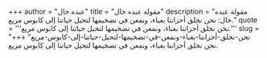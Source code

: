 +++
author = "عبده خال"
title = "مقولة عبده خال"
description = "مقولة عبده خال: نحن نخلق أحزاننا بغباء، ونمعن في تضخيمها لتحيل حياتنا إلى كابوس مريع."
quote = '''نحن نخلق أحزاننا بغباء، ونمعن في تضخيمها لتحيل حياتنا إلى كابوس مريع.'''
slug = "نحن-نخلق-أحزاننا-بغباء-ونمعن-في-تضخيمها-لتحيل-حياتنا-إلى-كابوس-مريع"
+++
نحن نخلق أحزاننا بغباء، ونمعن في تضخيمها لتحيل حياتنا إلى كابوس مريع.

